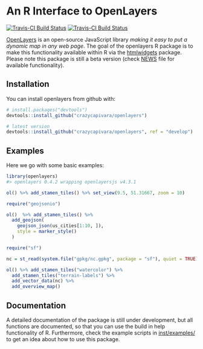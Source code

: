 
<!-- README.md is generated from README.Rmd. Please edit that file -->
An R Interface to OpenLayers
============================

[![Travis-CI Build Status](https://travis-ci.org/crazycapivara/openlayers.svg?branch=master)](https://travis-ci.org/crazycapivara/openlayers) [![Travis-CI Build Status](https://travis-ci.org/crazycapivara/openlayers.svg?branch=develop)](https://travis-ci.org/crazycapivara/openlayers)

[OpenLayers](https://openlayers.org/) is an open-source JavaScript library *making it easy to put a dynamic map in any web page*. The goal of the openlayers R package is to make this functionality available within R via the [htmlwidgets](https://github.com/ramnathv/htmlwidgets) package. Please note this package is still a beta version (check [NEWS](NEWS.md) file for available functionality).

Installation
------------

You can install openlayers from github with:

``` r
# install.packages("devtools")
devtools::install_github("crazycapivara/openlayers")

# latest version
devtools::install_github("crazycapivara/openlayers", ref = "develop")
```

Examples
--------

Here we go with some basic examples:

``` r
library(openlayers)
#> openlayers 0.4.2 wrapping openlayersjs v4.3.1
```

``` r
ol() %>% add_stamen_tiles() %>% set_view(9.5, 51.31667, zoom = 10)

require("geojsonio")

ol()  %>% add_stamen_tiles() %>%
  add_geojson(
    geojson_json(us_cities[1:10, ]),
    style = marker_style()
  )

require("sf")

nc = st_read(system.file("gpkg/nc.gpkg", package = "sf"), quiet = TRUE)

ol() %>% add_stamen_tiles("watercolor") %>%
  add_stamen_tiles("terrain-labels") %>%
  add_vector_data(nc) %>%
  add_overview_map()
```

Documentation
-------------

A detailed documentation of the package is still under development, but all functions are documented, so that you can use the build in help functionality of R. Furthermore, check the example scripts in [inst/examples/](inst/examples/) to get an idea about how to use this package.
